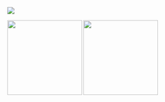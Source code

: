 ![](https://github-profile-summary-cards.vercel.app/api/cards/profile-details?username=shwg8986&theme=dracula)

<p>
<a href="https://github.com/shwg8986">
  <img align="left" height="170px" src="https://github-readme-stats.vercel.app/api?username=shwg8986&count_private=true&show_icons=true&theme=dracula" />
</a>
<a href="https://github.com/shwg8986">
  <img align="left" height="170px" src="https://github-readme-stats.vercel.app/api/top-langs/?username=shwg8986&layout=compact&theme=dracula" />
</a>
</p>
